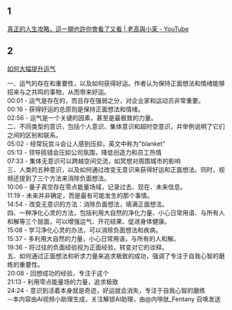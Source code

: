 ## 1

[真正的人生攻略，這一期也許你會看了又看 | 老高與小茉 - YouTube](https://www.youtube.com/watch?v=qzIfQ5_gYzc)



## 2

[如何大幅提升运气](https://www.bilibili.com/video/BV1be411r7su/?spm_id_from=333.999.0.0&vd_source=22af953ea4c09540ad1966711a2d53f0)

一、运气的存在和重要性，以及如何获得好运。作者认为保持正面想法和情绪能够招来与之共鸣的事物，从而带来好运。  
00:01 - 运气是存在的，而且存在强弱之分，对企业家和运动员非常重要。  
00:16 - 获得好运的总原则是保持正面想法和情绪。  
02:56 - 运气是一个关键的因素，甚至是最极致的力量。  
二、不同类型的意识，包括个人意识、集体意识和超时空意识，并举例说明了它们之间的区别和联系。  
05:02 - 经常玩宫斗会让人感到压抑，英文中称为"blanket"  
05:13 - 领导挑错会压抑公司氛围，降低创造力和员工热情  
07:33 - 集体无意识可以跨越空间交流，如冥想对周围城市的影响  
三、人类的五种意识，以及如何通过改变无意识来获得好运和正面想法。同时，视频还提到了三个方法来消除负面想法。  
10:06 - 量子真空存在零点能量场域，记录过去、现在、未来信息。  
11:19 - 未来并非确定，而是最有可能发生的那个事情。  
14:54 - 改变无意识的方法：消除负面想法，填满正面想法。  
四、一种净化心灵的方法，包括利用大自然的净化力量、小心日常用语、与所有人和解等三个层面，可以增强运气、开花结果、促进身体健康。  
15:08 - 学习净化心灵的办法，可以消除负面想法和疾病。  
15:37 - 多利用大自然的力量，小心日常用语，与所有的人和解。  
19:36 - 将过往的负面经验视为正面经验，转变对它的诠释。  
五、如何通过正面想法和祈求力量来追求极致的成功，强调了专注于自我心智的磨练的重要性。  
20:08 - 回想成功的经验，专注于这个  
21:13 - 利用零点能量场的力量，追求极致  
24:24 - 意识到活着本身就是奇迹，好运就会消失，专注于自我心智的磨练  
--本内容由AI视频小助理生成，关注解锁AI助理，由@内啡肽_Fentany 召唤发送
